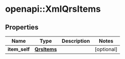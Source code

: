 # openapi::XmlQrsItems


## Properties
Name | Type | Description | Notes
------------ | ------------- | ------------- | -------------
**item_self** | [**QrsItems**](QrsItems.md) |  | [optional] 


